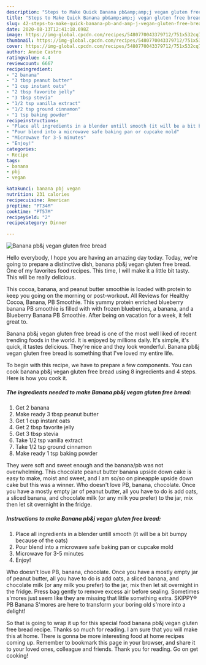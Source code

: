 ```yaml
---
description: "Steps to Make Quick Banana pb&amp;amp;j vegan gluten free bread"
title: "Steps to Make Quick Banana pb&amp;amp;j vegan gluten free bread"
slug: 42-steps-to-make-quick-banana-pb-and-amp-j-vegan-gluten-free-bread
date: 2020-08-13T12:41:18.698Z
image: https://img-global.cpcdn.com/recipes/5480770043379712/751x532cq70/banana-pbj-vegan-gluten-free-bread-recipe-main-photo.jpg
thumbnail: https://img-global.cpcdn.com/recipes/5480770043379712/751x532cq70/banana-pbj-vegan-gluten-free-bread-recipe-main-photo.jpg
cover: https://img-global.cpcdn.com/recipes/5480770043379712/751x532cq70/banana-pbj-vegan-gluten-free-bread-recipe-main-photo.jpg
author: Annie Castro
ratingvalue: 4.4
reviewcount: 6667
recipeingredient:
- "2 banana"
- "3 tbsp peanut butter"
- "1 cup instant oats"
- "2 tbsp favorite jelly"
- "3 tbsp stevia"
- "1/2 tsp vanilla extract"
- "1/2 tsp ground cinnamon"
- "1 tsp baking powder"
recipeinstructions:
- "Place all ingredients in a blender untill smooth (it will be a bit bumpy because of the oats)"
- "Pour blend into a microwave safe baking pan or cupcake mold"
- "Microwave for 3-5 minutes"
- "Enjoy!"
categories:
- Recipe
tags:
- banana
- pbj
- vegan

katakunci: banana pbj vegan 
nutrition: 231 calories
recipecuisine: American
preptime: "PT34M"
cooktime: "PT57M"
recipeyield: "2"
recipecategory: Dinner

---
```



![Banana pb&amp;j vegan gluten free bread](https://img-global.cpcdn.com/recipes/5480770043379712/751x532cq70/banana-pbj-vegan-gluten-free-bread-recipe-main-photo.jpg)

Hello everybody, I hope you are having an amazing day today. Today, we're going to prepare a distinctive dish, banana pb&amp;j vegan gluten free bread. One of my favorites food recipes. This time, I will make it a little bit tasty. This will be really delicious.

This cocoa, banana, and peanut butter smoothie is loaded with protein to keep you going on the morning or post-workout. All Reviews for Healthy Cocoa, Banana, PB Smoothie. This yummy protein enriched blueberry banana PB smoothie is filled with with frozen blueberries, a banana, and a Blueberry Banana PB Smoothie. After being on vacation for a week, it felt great to.

Banana pb&amp;j vegan gluten free bread is one of the most well liked of recent trending foods in the world. It is enjoyed by millions daily. It's simple, it's quick, it tastes delicious. They're nice and they look wonderful. Banana pb&amp;j vegan gluten free bread is something that I've loved my entire life.


To begin with this recipe, we have to prepare a few components. You can cook banana pb&amp;j vegan gluten free bread using 8 ingredients and 4 steps. Here is how you cook it.

<!--inarticleads1-->

##### The ingredients needed to make Banana pb&amp;j vegan gluten free bread:

1. Get 2 banana
1. Make ready 3 tbsp peanut butter
1. Get 1 cup instant oats
1. Get 2 tbsp favorite jelly
1. Get 3 tbsp stevia
1. Take 1/2 tsp vanilla extract
1. Take 1/2 tsp ground cinnamon
1. Make ready 1 tsp baking powder


They were soft and sweet enough and the banana/pb was not overwhelming. This chocolate peanut butter banana upside down cake is easy to make, moist and sweet, and I am so/so on pineapple upside down cake but this was a winner. Who doesn&#39;t love PB, banana, chocolate. Once you have a mostly empty jar of peanut butter, all you have to do is add oats, a sliced banana, and chocolate milk (or any milk you prefer) to the jar, mix then let sit overnight in the fridge. 

<!--inarticleads2-->

##### Instructions to make Banana pb&amp;j vegan gluten free bread:

1. Place all ingredients in a blender untill smooth (it will be a bit bumpy because of the oats)
1. Pour blend into a microwave safe baking pan or cupcake mold
1. Microwave for 3-5 minutes
1. Enjoy!


Who doesn&#39;t love PB, banana, chocolate. Once you have a mostly empty jar of peanut butter, all you have to do is add oats, a sliced banana, and chocolate milk (or any milk you prefer) to the jar, mix then let sit overnight in the fridge. Press bag gently to remove excess air before sealing. Sometimes s&#39;mores just seem like they are missing that little something extra. SKIPPY® PB Banana S&#39;mores are here to transform your boring old s&#39;more into a delight! 

So that is going to wrap it up for this special food banana pb&amp;j vegan gluten free bread recipe. Thanks so much for reading. I am sure that you will make this at home. There is gonna be more interesting food at home recipes coming up. Remember to bookmark this page in your browser, and share it to your loved ones, colleague and friends. Thank you for reading. Go on get cooking!
